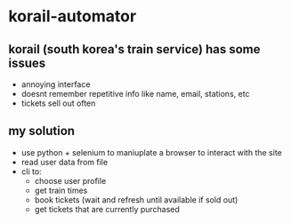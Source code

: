 # korail-automator

## korail (south korea's train service) has some issues
- annoying interface
- doesnt remember repetitive info like name, email, stations, etc
- tickets sell out often

## my solution
- use python + selenium to maniuplate a browser to interact with the site
- read user data from file
- cli to:
  - choose user profile
  - get train times
  - book tickets (wait and refresh until available if sold out)
  - get tickets that are currently purchased
